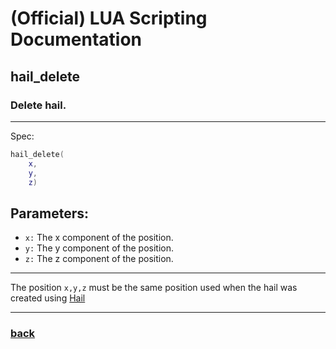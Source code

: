 
# (Official) LUA Scripting Documentation

## hail_delete

### Delete hail.
___
Spec:
```lua
hail_delete(
	x,
	y,
	z)
```
## Parameters:
- `x:` The x component of the position.
- `y:` The y component of the position.
- `z:` The z component of the position.

___
The position `x,y,z` must be the same position used when the hail was created using [Hail](hail)

___
### [back](../weather)
